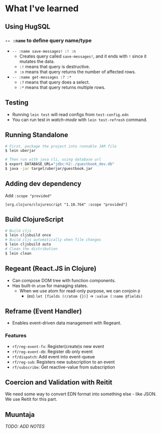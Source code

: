 # What I've learned

## Using HugSQL

### `-- :name` to define query name/type

- `-- :name save-messages! :! :n`
  - Creates query called `save-messages!`, and it ends with `!` since it mutates the data.
  - `:!` means that query is destructive.
  - `:n` means that query returns the number of affected rows.
- `-- :name get-messages :? :*`
  - `:?` means that query does a select.
  - `:*` means that query returns multiple rows.

## Testing

- Running `lein test` will read configs from `test-config.edn`
- You can run test in _watch-mode_ with `lein test-refresh` command.

## Running Standalone

```bash
# First, package the project into runnable JAR file
$ lein uberjar

# Then run with java cli, using database url
$ export DATABASE_URL="jdbc:h2:./guestbook_dev.db"
$ java -jar target/uberjar/guestbook.jar
```

## Adding dev dependency

Add `:scope "provided"`

```edn
[org.clojure/clojurescript "1.10.764" :scope "provided"]
```

## Build ClojureScript

```bash
# Build cljs
$ lein cljsbuild once
# Build cljs automatically when file changes
$ lein cljsbuild auto
# Clean the distribution
$ lein clean
```

## Regeant (React.JS in Clojure)

- Can compose DOM tree with function components.
- Has built-in `atom` for managing states.
  - When we use atom for read-only purpose, we can conjoin `@`
    - (ex) `let [fields (r/atom {})]` -> `:value (:name @fields)`

## Reframe (Event Handler)

- Enables event-driven data management with Regeant.

### Features

- `rf/reg-event-fx`: Register(create)s new event
- `rf/reg-event-db`: Register db only event
- `rf/dispatch`: Add event into event-queue
- `rf/reg-sub`: Registers new subscription to an event
- `rf/subscribe`: Get reactive-value from subscription

## Coercion and Validation with Reitit

We need some way to convert EDN format into something else - like JSON. We use Reitit for this part.

## Muuntaja

_TODO: ADD NOTES_
